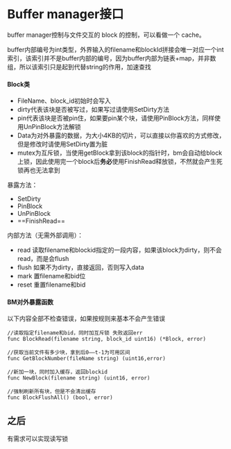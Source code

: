 # Buffer manager接口

buffer manager控制与文件交互的 block 的控制，可以看做一个 cache。

buffer内部编号为int类型，外界输入的filename和blockId拼接会唯一对应一个int索引，该索引并不是buffer内部的编号，因为buffer内部为链表+map，并非数组，所以该索引只是起到代替string的作用，加速查找



#### Block类

- FileName、block_id初始时会写入
- dirty代表该块是否被写过，如果写过请使用SetDirty方法
- pin代表该块是否被pin住，如果要pin某个块，请使用PinBlock方法，同样使用UnPinBlock方法解锁
- Data为对外暴露的数据，为大小4KB的切片，可以直接以你喜欢的方式修改，但是修改时请使用SetDirty置为脏
- mutex为互斥锁，当使用getBlock拿到该block的指针时，bm会自动给block上锁，因此使用完一个block后**务必**使用FinishRead释放锁，不然就会产生死锁再也无法拿到



暴露方法：

- SetDirty
- PinBlock
- UnPinBlock
- ==FinishRead==

内部方法（无需外部调用）：

- read 读取filename和blockid指定的一段内容，如果该block为dirty，则不会read，而是会flush
- flush 如果不为dirty，直接返回，否则写入data
- mark 置filename和bid位
- reset 重置filename和bid



#### BM对外暴露函数

以下内容全部不检查错误，如果按规则来基本不会产生错误

```
//读取指定filename和bid，同时加互斥锁 失败返回err
func BlockRead(filename string, block_id uint16) (*Block, error)
```



```
//获取当前文件有多少块，拿到后0——t-1为可用区间
func GetBlockNumber(fileName string) (uint16,error)  
```



```
//新加一块，同时加入缓存，返回blockid
func NewBlock(filename string) (uint16, error) 
```



```
//强制刷新所有块，但是不会清出缓存
func BlockFlushAll() (bool, error) 
```





## 之后

有需求可以实现读写锁

